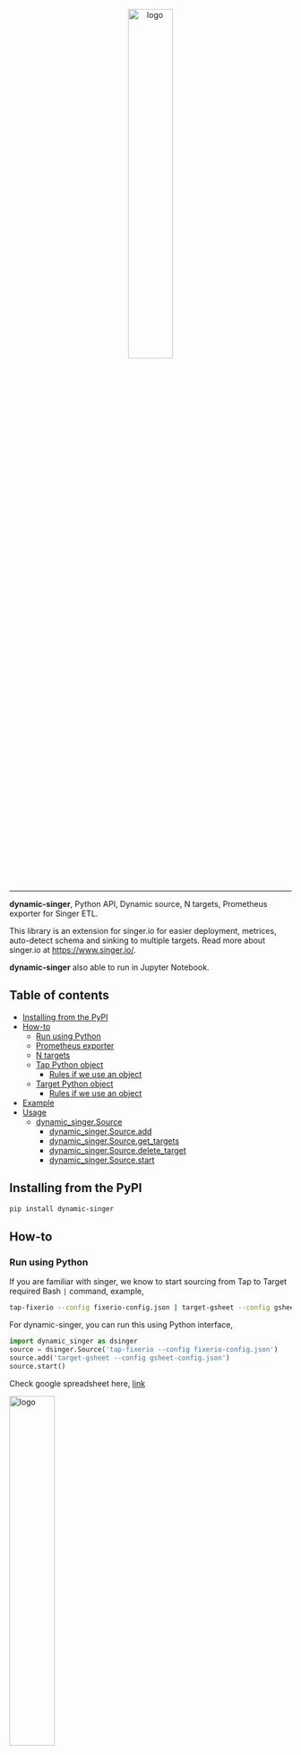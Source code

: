 <p align="center">
    <a href="#readme">
        <img alt="logo" width="40%" src="picture/picture.png">
    </a>
</p>

---

**dynamic-singer**, Python API, Dynamic source, N targets, Prometheus exporter for Singer ETL.

This library is an extension for singer.io for easier deployment, metrices, auto-detect schema and sinking to multiple targets. Read more about singer.io at https://www.singer.io/.

**dynamic-singer** also able to run in Jupyter Notebook.

## Table of contents

  * [Installing from the PyPI](#Installing-from-the-PyPI)
  * [How-to](#how-to)
    * [Run using Python](#run-using-python)
    * [Prometheus exporter](#Prometheus-exporter)
    * [N targets](#N-targets)
    * [Tap Python object](#Tap-Python-object)
      * [Rules if we use an object](#Rules-if-we-use-an-object)
    * [Target Python object](#Target-Python-object)
      * [Rules if we use an object](#rules-if-we-use-an-object-1)
  * [Example](#Example)
  * [Usage](#Usage)
    * [dynamic_singer.Source](#dynamic_singer.Source)
      * [dynamic_singer.Source.add](#dynamic_singer.Source.add)
      * [dynamic_singer.Source.get_targets](#dynamic_singer.Source.get_targets)
      * [dynamic_singer.Source.delete_target](#dynamic_singer.Source.delete_target)
      * [dynamic_singer.Source.start](#dynamic_singer.Source.start)

## Installing from the PyPI

```bash
pip install dynamic-singer
```

## How-to

### Run using Python

If you are familiar with singer, we know to start sourcing from Tap to Target required Bash `|` command, example,

```bash
tap-fixerio --config fixerio-config.json | target-gsheet --config gsheet-config.json
```

For dynamic-singer, you can run this using Python interface,

```python
import dynamic_singer as dsinger
source = dsinger.Source('tap-fixerio --config fixerio-config.json')
source.add('target-gsheet --config gsheet-config.json')
source.start()
```

Check google spreadsheet here, [link](https://docs.google.com/spreadsheets/d/1fH7C2KCi3P1Uef5wNv8-f_oJlYGYat9d5e5zKxkMoOk/edit?usp=sharing)

<img alt="logo" width="40%" src="picture/sheet1.png">

Full example, check [example/fixerio-gsheet.ipynb](example/fixerio-gsheet.ipynb).

### Prometheus exporter

Now we want to keep track metrices from Tap and Targets, by default we cannot do it using singer because singer using Bash pipe `|`, to solve that, we need to do something like,

```bash
tap | prometheus | target | prometheus
```

But `prometheus` need to understand the pipe. And nobody got time for that. Do not worry, by default dynamic-singer already enable prometheus exporter. Dynamic singer captures,

1. output rates from tap
2. data size from tap
3. output rates from target
4. data size from target

```python
import dynamic_singer as dsinger
source = dsinger.Source('tap-fixerio --config fixerio-config.json')
source.add('target-gsheet --config gsheet-config.json')
source.start()
```

So if you go to [http://localhost:8000](http://localhost:8000),

```text
# HELP total_tap_fixerio_total total rows tap_fixerio
# TYPE total_tap_fixerio_total counter
total_tap_fixerio_total 4.0
# TYPE total_tap_fixerio_created gauge
total_tap_fixerio_created 1.5887420455044758e+09
# HELP data_size_tap_fixerio summary of data size tap_fixerio (KB)
# TYPE data_size_tap_fixerio summary
data_size_tap_fixerio_count 4.0
data_size_tap_fixerio_sum 0.738
# TYPE data_size_tap_fixerio_created gauge
data_size_tap_fixerio_created 1.588742045504552e+09

total_target_gsheet_total 4.0
# TYPE total_target_gsheet_created gauge
total_target_gsheet_created 1.588742045529744e+09
# HELP data_size_target_gsheet summary of data size target_gsheet (KB)
# TYPE data_size_target_gsheet summary
data_size_target_gsheet_count 4.0
data_size_target_gsheet_sum 0.196
# TYPE data_size_target_gsheet_created gauge
data_size_target_gsheet_created 1.5887420455298738e+09
```

Name convention simply took from tap / target name.

### N targets

Let say I want to target more than 1 targets, I want to save to 2 different spreadsheets at the same time. If singer, we need to initiate pipe twice.

```bash
tap-fixerio --config fixerio-config.json | target-gsheet --config gsheet-config1.json
```

```bash
tap-fixerio --config fixerio-config.json | target-gsheet --config gsheet-config2.json
```

If we do this, both sheets probably got different data! Oh no!

So to add more than one target using dynamic-singer,

```python
import dynamic_singer as dsinger
source = dsinger.Source('tap-fixerio --config fixerio-config.json')
source.add('target-gsheet --config gsheet-config.json')
source.add('target-gsheet --config gsheet-config1.json')
source.start()
```

Check first google spreadsheet here, [link](https://docs.google.com/spreadsheets/d/1fH7C2KCi3P1Uef5wNv8-f_oJlYGYat9d5e5zKxkMoOk/edit?usp=sharing)

<img alt="logo" width="40%" src="picture/sheet1.png">

Check second google spreadsheet here, [link](https://docs.google.com/spreadsheets/d/1fH7C2KCi3P1Uef5wNv8-f_oJlYGYat9d5e5zKxkMoOk/edit?usp=sharing)

<img alt="logo" width="40%" src="picture/sheet2.png">

Full example, check [example/fixerio-gsheet-twice.ipynb](example/fixerio-gsheet-twice.ipynb).

### Tap Python object

Now let say I want to transfer data from python code as a Tap, I need to write it like,

```bash
python3 tap.py | target-gsheet --config gsheet-config.json
```

Good thing if using dynamic-singer, you can directly transfer data from python object into Targets.

```python

import dynamic_singer as dsinger

class Example:
    def __init__(self, size):
        self.size = size
        self.count = 0
        
    def emit(self):
        if self.count < self.size:
            self.count += 1
            return {'data': self.count}


example = Example(20)
source = dsinger.Source(example, tap_name = 'example', tap_key = 'timestamp')
source.add('target-gsheet --config gsheet-config.json')
source.start()
```

Check google spreadsheet here, [link](https://docs.google.com/spreadsheets/d/1fH7C2KCi3P1Uef5wNv8-f_oJlYGYat9d5e5zKxkMoOk/edit?usp=sharing)

<img alt="logo" width="40%" src="picture/sheet3.png">

Full example, check [example/iterator-gsheet.ipynb](example/iterator-gsheet.ipynb).

#### Rules if we use an object

1. Must has `emit` method.

If not, it will throw an error,

```text
ValueError: tap must a string or an object with method `emit`
```

2. `emit` must returned a dict, if want to terminate, simply returned `None`.

If not, it will throw an error,

```text
ValueError: tap.emit() must returned a dict
```

3. `tap_schema` must a dict or None. If None, it will auto generate schema based on `tap.emit()`.
4. `tap_name` is necessary, this is name for the tap.
5. `tap_key` is necessary, it acted as primary key for the tap.

If `tap_key` not inside the dictionary, it will throw an error,

```text
ValueError: tap key not exist in elements from tap
```

### Target Python object

Now if we look into target provided by singer.io, example like, https://github.com/singer-io/target-gsheet, or https://github.com/RealSelf/target-bigquery, to build target is complicated and must able to value from terminal pipe.

But with dynamic-singer, to create a target is very simple.

Let say I want to build a target that save every row from fixer-io to a text file,

```python
import dynamic_singer as dsinger

class Target:
    def __init__(self, filename):
        self.f = open(filename, 'a')
        
    def parse(self, row):
        self.f.write(row)
        return row

target = Target('test.txt')
source = dsinger.Source('tap-fixerio --config fixer-config.json')
source.add(target)
source.start()
```

After that, check [test.txt](example/test.txt),

```text
{"type": "SCHEMA", "stream": "exchange_rate", "schema": {"type": "object", "properties": {"date": {"type": "string", "format": "date-time"}}, "additionalProperties": true}, "key_properties": ["date"]}{"type": "RECORD", "stream": "exchange_rate", "record": {"GBP": "0.871002", "JPY": "115.375629", "EUR": "1.0", "date": "2020-05-05T00:00:00Z"}}{"type": "RECORD", "stream": "exchange_rate", "record": {"GBP": "0.872634", "JPY": "114.804452", "EUR": "1.0", "date": "2020-05-06T00:00:00Z"}}{"type": "STATE", "value": {"start_date": "2020-05-06"}}
```

**Singer tap always send schema information**.

Full example, check [example/fixerio-writefile.ipynb](example/fixerio-writefile.ipynb).

#### Rules if we use an object

1. Must has `parse` method.

If not, it will throw an error,

```text
ValueError: target must a string or an object with method `parse`
```

## Example

1. [fixerio-gsheet.ipynb](example/fixerio-gsheet.ipynb).

Tap from fixerio and target to gsheet.

2. [fixerio-gsheet-twice.ipynb](example/fixerio-gsheet-twice.ipynb).

Tap from fixerio and target to multiple gsheets.

3. [iterator-gsheet.ipynb](example/iterator-gsheet.ipynb).

use Python object as a Tap and target to gsheet.

4. [fixerio-writefile.ipynb](example/fixerio-writefile.ipynb).

Tap from fixerio and save to file using Python object as a Target.

5. [fixerio-gsheet-writefile-bq.ipynb](example/fixerio-gsheet-writefile-bq.ipynb)

Tap from fixerio and save to gsheet, save to file using Python object as a Target and save to bigquery.

<img alt="logo" width="40%" src="picture/bigquery.png">

## Usage

### dynamic_singer.Source

```python
class Source:
    def __init__(
        self,
        tap,
        tap_schema: Dict = None,
        tap_name: str = None,
        tap_key: str = None,
        port: int = 8000,
    ):
        """
        Parameters
        ----------
        tap: str / object
            tap source.
        tap_schema: Dict, (default=None)
            data schema if tap an object. If `tap_schema` is None, it will auto generate schema.
        tap_name: str, (default=None)
            name for tap, necessary if tap is an object. it will throw an error if not a string if tap is an object.
        tap_key: str, (default=None)
            important non-duplicate key from `tap.emit()`, usually a timestamp.
        port: int, (default=8000)
            prometheus exporter port.
        """
```

#### dynamic_singer.Source.add

```python
def add(self, target):
    """
    Parameters
    ----------
    target: str / object
        target source.
    """
```

#### dynamic_singer.Source.get_targets

```python
def get_targets(self):
    """
    Returns
    ----------
    result: list of targets
    """
```

#### dynamic_singer.Source.delete_target

```python
def delete_target(self, index: int):
    """
    Parameters
    ----------
    index: int
        target index from `get_targets()`.
    """
```

#### dynamic_singer.Source.start

```python
def start(self, debug: bool = True, asynchronous: bool = False):
    """
    Parameters
    ----------
    debug: bool, (default=True)
        If True, will print every rows emitted and parsed.
    asynchronous: bool, (default=False)
        If True, emit to targets in async manner, else, loop from first target until last target.
    """
```